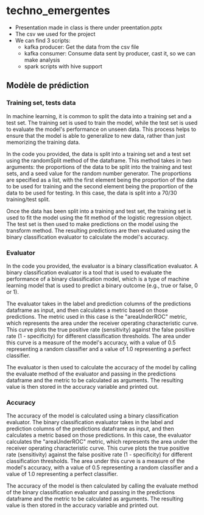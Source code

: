 # techno_emergentes

- Presentation made in class is there under preentation.pptx
- The csv we used for the project
- We can find 3 scripts:
  - kafka producer: Get the data from the csv file
  - kafka consumer: Consume data sent by producer, cast it, so we can make analysis
  - spark scripts with hive support

## Modèle de prédiction
### Training set, tests data
In machine learning, it is common to split the data into a training set and a test set. The training set is used to train the model, while the test set is used to evaluate the model's performance on unseen data. This process helps to ensure that the model is able to generalize to new data, rather than just memorizing the training data.

In the code you provided, the data is split into a training set and a test set using the randomSplit method of the dataframe. This method takes in two arguments: the proportions of the data to be split into the training and test sets, and a seed value for the random number generator. The proportions are specified as a list, with the first element being the proportion of the data to be used for training and the second element being the proportion of the data to be used for testing. In this case, the data is split into a 70/30 training/test split.

Once the data has been split into a training and test set, the training set is used to fit the model using the fit method of the logistic regression object. The test set is then used to make predictions on the model using the transform method. The resulting predictions are then evaluated using the binary classification evaluator to calculate the model's accuracy.

### Evaluator
In the code you provided, the evaluator is a binary classification evaluator. A binary classification evaluator is a tool that is used to evaluate the performance of a binary classification model, which is a type of machine learning model that is used to predict a binary outcome (e.g., true or false, 0 or 1).

The evaluator takes in the label and prediction columns of the predictions dataframe as input, and then calculates a metric based on those predictions. The metric used in this case is the "areaUnderROC" metric, which represents the area under the receiver operating characteristic curve. This curve plots the true positive rate (sensitivity) against the false positive rate (1 - specificity) for different classification thresholds. The area under this curve is a measure of the model's accuracy, with a value of 0.5 representing a random classifier and a value of 1.0 representing a perfect classifier.

The evaluator is then used to calculate the accuracy of the model by calling the evaluate method of the evaluator and passing in the predictions dataframe and the metric to be calculated as arguments. The resulting value is then stored in the accuracy variable and printed out.

### Accuracy
The accuracy of the model is calculated using a binary classification evaluator. The binary classification evaluator takes in the label and prediction columns of the predictions dataframe as input, and then calculates a metric based on those predictions. In this case, the evaluator calculates the "areaUnderROC" metric, which represents the area under the receiver operating characteristic curve. This curve plots the true positive rate (sensitivity) against the false positive rate (1 - specificity) for different classification thresholds. The area under this curve is a measure of the model's accuracy, with a value of 0.5 representing a random classifier and a value of 1.0 representing a perfect classifier.

The accuracy of the model is then calculated by calling the evaluate method of the binary classification evaluator and passing in the predictions dataframe and the metric to be calculated as arguments. The resulting value is then stored in the accuracy variable and printed out.
